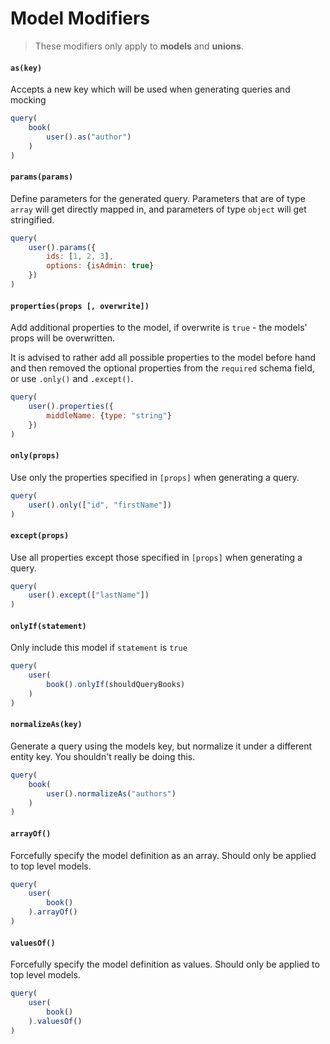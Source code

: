 # Model Modifiers

> These modifiers only apply to **models** and **unions**.

#### `as(key)`

Accepts a new key which will be used when generating queries and mocking

```javascript
query(
    book(
        user().as("author")
    )
)
```

#### `params(params)`

Define parameters for the generated query. Parameters that are of type `array` will get directly mapped in, and parameters of type `object` will get stringified.

```javascript
query(
    user().params({
        ids: [1, 2, 3],
        options: {isAdmin: true}
    })
)
```

#### `properties(props [, overwrite])`

Add additional properties to the model, if overwrite is `true` - the models' props will be overwritten.

It is advised to rather add all possible properties to the model before hand and then removed the optional properties from the `required` schema field, or use `.only()` and `.except()`.

```javascript
query(
    user().properties({
        middleName: {type: "string"}
    })
)
```

#### `only(props)`

Use only the properties specified in `[props]` when generating a query.

```javascript
query(
    user().only(["id", "firstName"])
)
```

#### `except(props)`

Use all properties except those specified in `[props]` when generating a query.

```javascript
query(
    user().except(["lastName"])
)
```

#### `onlyIf(statement)`

Only include this model if `statement` is `true`

```javascript
query(
    user(
        book().onlyIf(shouldQueryBooks)
    )
)
```

#### `normalizeAs(key)`

Generate a query using the models key, but normalize it under a different entity key. You shouldn't really be doing this.

```javascript
query(
    book(
        user().normalizeAs("authors")
    )
)
```

#### `arrayOf()`

Forcefully specify the model definition as an array. Should only be applied to top level models.

```javascript
query(
    user(
        book()
    ).arrayOf()
)
```

#### `valuesOf()`

Forcefully specify the model definition as values. Should only be applied to top level models.

```javascript
query(
    user(
        book()
    ).valuesOf()
)
```
